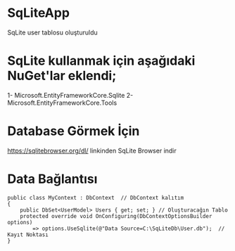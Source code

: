 # SqLiteApp
SqLite user tablosu oluşturuldu

# SqLite kullanmak için aşağıdaki NuGet'lar eklendi;
1- Microsoft.EntityFrameworkCore.Sqlite
2- Microsoft.EntityFrameworkCore.Tools

# Database Görmek İçin
https://sqlitebrowser.org/dl/ linkinden SqLite Browser indir

# Data Bağlantısı

    public class MyContext : DbContext  // DbContext kalıtım
    {
        public DbSet<UserModel> Users { get; set; } // Oluşturacağın Tablo
        protected override void OnConfiguring(DbContextOptionsBuilder options)
            => options.UseSqlite(@"Data Source=C:\SqLiteDb\User.db");  // Kayıt Noktası
    }
